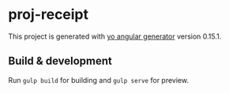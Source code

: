 # proj-receipt

This project is generated with [yo angular generator](https://github.com/yeoman/generator-angular)
version 0.15.1.

## Build & development

Run `gulp build` for building and `gulp serve` for preview.
